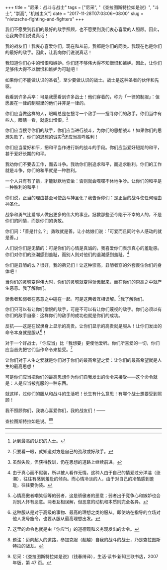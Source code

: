 +++
title = "尼采：战斗与战士"
tags = ["尼采", "《查拉图斯特拉如是说》", "斗士", "崇高", "机械主义"]
date = "2017-11-28T07:03:06+08:00"
slug = "nietzsche-fighting-and-fighters"
+++

我们不愿受到我们的最好的敌手照顾，也不愿受到我们衷心喜爱的人照顾。因此，让我向你们说说真话！

我的战友们！我衷心喜爱你们，现在和从前，我都是你们的同类。我现在也是你们的最好的敌手。因此，让我向你们说说真话！

我知道你们心中的憎恨和嫉妒。你们还不够伟大得不知憎恨和嫉妒。因此，让你们足够伟大得不以憎恨和嫉妒为可耻吧！

如果你们不能做认识的圣者[^1]，至少要做认识的战士。战士是这种圣者的伙伴和先驱。

我看到许多兵卒：可是我愿看到许多战士！他们穿着的，称为「一律的制服」：但愿裹在一律的制服里的他们并非是一律的。

你们应当做这样的人，眼睛总是在搜寻一个敌手——搜寻你们的敌手。你们当中有些人，眼睛一看，就露出憎恨。[^2]

你们应当搜寻你们的敌手，你们应当进行战斗，为你们的思想战斗！如果你们的思想失败了，你们的思想的诚实[^3]还应当高呼胜利！

你们应当爱好和平，把和平当作进行新的战斗的手段。你们应当爱好短期的和平，甚于爱好长期的和平。

我劝你们不要去工作，而去斗争。我劝你们别追求和平，而追求胜利。你们的工作就是斗争，你们的和平就是一种胜利。

一个人只有有了箭，才能默默地安坐：否则就会喋喋不休地争吵。让你们的和平是一种胜利的和平！

你们说，正当的理由甚至可使战斗神圣化？我告诉你们：是正当的战斗使任何理由神圣化。

战争和勇气比爱邻人做出更多的伟大的事业。拯救那些至今陷于不幸的人的，不是你们的同情，而是你们的勇敢。

你们问：「善是什么？」勇敢就是善。让小姑娘们说：「可爱而且同时令人感动的就是善。」

人们说你们是无情的：可是你们的心情是真诚的，我喜爱你们表示真心的羞耻感。你们对你们的涨潮感到羞耻，而别人则对他们的退潮感到羞耻。[^4]

你们是丑陋的么？很好，我的弟兄们！让这种崇高，丑陋者穿的外套裹住你们的身体吧！

当你们的灵魂变得伟大时，你们的灵魂就变得骄傲起来，而在你们的崇高之中就产生恶意。我了解你们。

骄傲者和弱者在恶意之中碰在一起。可是这两者互相误解。[^5]我了解你们。

你们只可以有让你们憎恨的敌手，可是不可以有让你们蔑视的敌手。你们必须以有你们的敌手自豪：这样你们的敌手的成功也就是你们的成功。

反抗——这是在奴隶身上显示的高贵。让你们显示的高贵就是服从！让你们发出的命令本身就是服从[^6]！

对于一个好战士，「你应当」比「我想要」更使他爱听。你们所喜爱的一切，你们应当首先把它们当作命令来接受。[^7]

让你们对于人生之爱就是你们对于你们的最高希望之爱：让你们的最高希望就是人生的最高思想！

可是你们应当把你们的最高思想作为你们自我发出的命令来接受——这个命令就是：人是应当被克服的一种东西。

就这样，过你们的服从和战斗的生活吧！长生有什么意思！有哪个战士想要受到照顾！

我不照顾你们，我衷心喜爱你们，我的战友们！——

查拉图斯特拉如是说。[^8][^9]

---

[^1]: 达到最高的认识的人士。
[^2]: 只要看一眼，就知道对方是自己的劲敌或好敌手。
[^3]: 虽然失败，但获得教训，仍在思想的道路上继续前进。
[^4]: 由于真心而不假装，所以被人看作无情。这种人由于自己的情爱过分洋溢（涨潮），往往有感到羞耻的倾向。而心情冷淡的人，由于对自己的冷酷感到羞耻，往往要伪装。
[^5]: 心情高傲者嘲笑低等的弱者，这是骄傲者的恶意；弱者出于竞争心和嫉妒也会对别人怀有恶意。两者互相误解，但恶意的动机和本质则完全各异。
[^6]: 这种服从是对于高级的事物、最高的理想之类的服从。即使站在指导的立场对他人发号施令，也要从服从最高理想出发。
[^7]: 这里的命令也就是由「你应当」的道德观和义务观发出的命令。
[^8]: 题注：迈向超人的道路，参加克服（超越）自我的战斗的战士，乃是查拉图斯特拉的战友。
[^9]: 尼采：《查拉图斯特拉如是说》（钱春绮译），生活·读书·新知三联书店，2007 年版，第 47 页。
